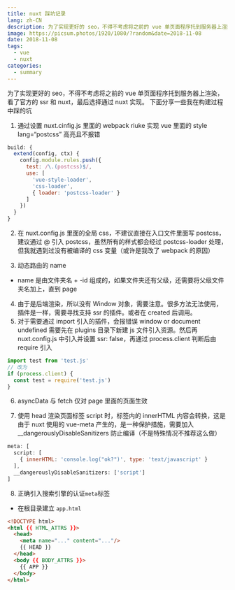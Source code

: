 ```yaml
---
title: nuxt 踩坑记录
lang: zh-CN
description: 为了实现更好的 seo，不得不考虑将之前的 vue 单页面程序托到服务器上渲染​，看了官方的 ssr 和 nuxt，最后选择通过 nuxt 实现
image: https://picsum.photos/1920/1080/?random&date=2018-11-08
date: 2018-11-08
tags:
  - vue
  - nuxt
categories:
  - summary
--- 
```


为了实现更好的 seo，不得不考虑将之前的 vue 单页面程序托到服务器上渲染​，看了官方的 ssr 和 nuxt，最后选择通过 nuxt 实现。
下面分享一些我在构建过程中踩的坑

<!-- more -->

1. 通过设置 nuxt.cinfig.js 里面的 webpack riuke 实现 vue 里面的 style lang=“postcss” 高亮且不报错
``` js
build: {
  extend(config, ctx) {
    config.module.rules.push({
      test: /\.(postcss)$/,
      use: [
        'vue-style-loader',
        'css-loader',
        { loader: 'postcss-loader' }
      ]
    })
  }
}
```

2. 在 nuxt.config.js 里面的全局 css，不建议直接在入口文件里面写 postcss，建议通过 @ 引入 postcss，虽然所有的样式都会经过 postcss-loader 处理，但我就遇到过没有被编译的 css 变量（或许是我改了 webpack 的原因）

3. 动态路由的 name
- name 是由文件夹名 + -id 组成的，如果文件夹还有父级，还需要将父级文件夹名加上，直到 page

4. 由于是后端渲染，所以没有 Window 对象，需要注意。很多方法无法使用，插件是一样，需要寻找支持 ssr 的插件。或者在 created 后调用。
5. 对于需要通过 import 引入的插件，会报错误 window or document undefined
需要先在 plugins 目录下新建 js 文件引入资源。然后再 nuxt.config.js 中引入并设置 ssr: false，再通过 process.client 判断后由 require 引入
``` js
import test from 'test.js'
// 改为
if (process.client) {
  const test = require('test.js')
}
```

6. asyncData 与 fetch 仅对 page 里面的页面生效

7. 使用 head 渲染页面标签 script 时，标签内的 innerHTML 内容会转换，这是由于 nuxt 使用的 vue-meta 产生的，是一种保护措施，需要加入 __dangerouslyDisableSanitizers 防止编译（不是特殊情况不推荐这么做）
``` js
meta: [
  script: [
    { innerHTML: 'console.log("ok?")', type: 'text/javascript' }
  ],
  __dangerouslyDisableSanitizers: ['script']
]
```

8. 正确引入搜索引擎的认证`meta`标签
- 在根目录建立 `app.html`

``` html
<!DOCTYPE html>
<html {{ HTML_ATTRS }}>
  <head>
    <meta name="..." content="..."/>
    {{ HEAD }}
  </head>
  <body {{ BODY_ATTRS }}>
    {{ APP }}
  </body>
</html>
```
